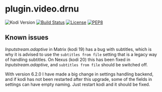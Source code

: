 # plugin.video.drnu
![Kodi Version](https://img.shields.io/badge/kodi%20version-19.x-blue)
[![Build Status](https://img.shields.io/endpoint.svg?url=https%3A%2F%2Factions-badge.atrox.dev%2Fxbmc-danish-addons%2Fplugin.video.drnu%2Fbadge%3Fref%3Dmaster&style=flat)](https://actions-badge.atrox.dev/xbmc-danish-addons/plugin.video.drnu/goto?ref=master)
[![License](https://img.shields.io/github/license/xbmc-danish-addons/plugin.video.drnu)](https://github.com/xbmc-danish-addons/plugin.video.drnu/blob/master/LICENSE.txt)
[![PEP8](https://img.shields.io/badge/code%20style-pep8-orange.svg)](https://www.python.org/dev/peps/pep-0008/)


## Known issues
*Inputstream.adaptive* in Matrix (kodi 19) has a bug with subtitles, which is why it is advised to use the `subtitles from file` setting that is a legacy way of handling subtitles. On Nexus (kodi 20) this has been fixed in *Inputstream.adaptive*, and `subtitles from file` should be switched off.

With version 6.2.0 I have made a big change in settings handling backend, and if kodi has not been restarted after this upgrade, some of the fields in settings can have empty naming. Just restart kodi and it should be fixed.
